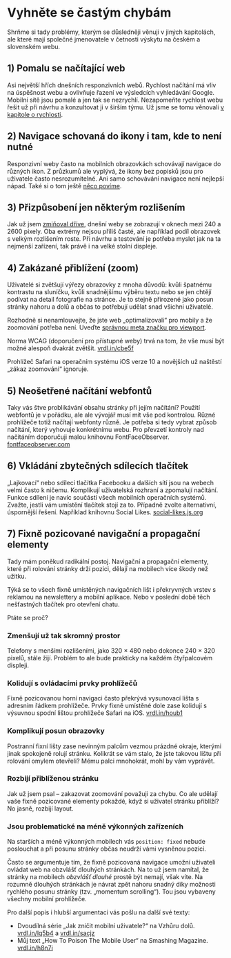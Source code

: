 # Vyhněte se častým chybám

Shrňme si tady problémy, kterým se důsledněji věnuji v jiných kapitolách, ale které mají společné jmenovatele v četnosti výskytu na českém a slovenském webu.


## 1) Pomalu se načítající web

Asi největší hřích dnešních responzivních webů. Rychlost načítání má vliv na úspěšnost webu a ovlivňuje řazení ve výsledcích vyhledávání Google. Mobilní sítě jsou pomalé a jen tak se nezrychlí. Nezapomeňte rychlost webu řešit už při návrhu a konzultovat ji v širším týmu. Už jsme se tomu věnovali [v kapitole o rychlosti](kap-rychlost.md).

## 2) Navigace schovaná do ikony i tam, kde to není nutné

Responzivní weby často na mobilních obrazovkách schovávají navigace do různých ikon. Z průzkumů ale vyplývá, že ikony bez popisků jsou pro uživatele často nesrozumitelné. Ani samo schovávání navigace není nejlepší nápad. Také si o tom ještě [něco povíme](kap-navigace.md).

## 3) Přizpůsobení jen některým rozlišením

Jak už jsem [zmiňoval dříve](zmeny-velke-displeje.md), dnešní weby se zobrazují v oknech mezi 240 a 2600 pixely. Oba extrémy nejsou příliš časté, ale například podíl obrazovek s velkým rozlišením roste. Při návrhu a testování je potřeba myslet jak na ta nejmenší zařízení, tak právě i na velké stolní displeje.

## 4) Zakázané přiblížení (zoom)

Uživatelé si zvětšují výřezy obrazovky z mnoha důvodů: kvůli špatnému kontrastu na sluníčku, kvůli snadnějšímu výběru textu nebo se jen chtějí podívat na detail fotografie na stránce. Je to stejně přirozené jako posun stránky nahoru a dolů a občas to potřebují udělat snad všichni uživatelé.

Rozhodně si nenamlouvejte, že jste web „optimalizovali“ pro mobily a že zoomování potřeba není. Uveďte [správnou meta značku pro viewport](viewport-meta.md).

Norma WCAG (doporučení pro přístupné weby) trvá na tom, že vše musí být možné alespoň dvakrát zvětšit. [vrdl.in/cbe5f](https://www.w3.org/TR/2008/REC-WCAG20-20081211/#visual-audio-contrast-scale)

Prohlížeč Safari na operačním systému iOS verze 10 a novějších už naštěstí „zákaz zoomování“ ignoruje.

## 5) Neošetřené načítání webfontů

Taky vás štve problikávání obsahu stránky při jejím načítání? Použití webfontů je v pořádku, ale ale vývojář musí mít vše pod kontrolou. Různé prohlížeče totiž načítají webfonty různě. Je potřeba si tedy vybrat způsob načítání, který vyhovuje konkrétnímu webu. Pro převzetí kontroly nad načítáním doporučuji malou knihovnu FontFaceObserver. [fontfaceobserver.com](https://github.com/bramstein/fontfaceobserver)

## 6) Vkládání zbytečných sdílecích tlačítek

„Lajkovací“ nebo sdílecí tlačítka Facebooku a dalších sítí jsou na webech velmi často k ničemu. Komplikují uživatelská rozhraní a zpomalují načítání. Funkce sdílení je navíc součástí všech mobilních operačních systémů. Zvažte, jestli vám umístění tlačítek stojí za to. Případně zvolte alternativní, úspornější řešení. Například knihovnu Social Likes. [social-likes.js.org](http://social-likes.js.org)

## 7) Fixně pozicované navigační a propagační elementy

Tady mám poněkud radikální postoj. Navigační a propagační elementy, které při rolování stránky drží pozici, dělají na mobilech více škody než užitku. 

Týká se to všech fixně umístěných navigačních lišt i překryvných vrstev s reklamou na newslettery a mobilní aplikace. Nebo v poslední době těch nešťastných tlačítek pro otevření chatu.

Ptáte se proč? 

### Zmenšují už tak skromný prostor

Telefony s menšími rozlišeními, jako 320 × 480 nebo dokonce 240 × 320 pixelů, stále žijí. Problém to ale bude prakticky na každém čtyřpalcovém displeji.

### Kolidují s ovládacími prvky prohlížečů

Fixně pozicovanou horní navigaci často překrývá vysunovací lišta s adresním řádkem prohlížeče. Prvky fixně umístěné dole zase kolidují s výsuvnou spodní lištou prohlížeče Safari na iOS. [vrdl.in/houb1](https://www.eventbrite.com/engineering/mobile-safari-why/)

### Komplikují posun obrazovky 

Postranní fixní lišty zase nevinným palcům vezmou prázdné okraje, kterými jinak spokojeně rolují stránku. Kolikrát se vám stalo, že jste takovou lištu při rolování omylem otevřeli? Mému palci mnohokrát, mohl by vám vyprávět.

### Rozbijí přiblíženou stránku 

Jak už jsem psal – zakazovat zoomování považuji za chybu. Co ale udělají vaše fixně pozicované elementy pokaždé, když si uživatel stránku přiblíží? No jasně, rozbijí layout.


### Jsou problematické na méně výkonných zařízeních

Na starších a méně výkonných mobilech vás `position: fixed` nebude poslouchat a při posunu stránky občas neudrží vámi vysněnou pozici. 

Často se argumentuje tím, že fixně pozicovaná navigace umožní uživateli ovládat web na obzvlášť dlouhých stránkách. Na to už jsem namítal, že stránky na mobilech *obzvlášť dlouhé* prostě být nemají, však víte. Na rozumně dlouhých stránkách je návrat zpět nahoru snadný díky možnosti rychlého posunu stránky (tzv. „momentum scrolling“). Tou jsou vybaveny všechny mobilní prohlížeče.

Pro další popis i hlubší argumentaci vás pošlu na další své texty:

- Dvoudílná série „Jak zničit mobilní uživatele?“ na Vzhůru dolů. [vrdl.in/lq5b4](http://www.vzhurudolu.cz/blog/47-znicit-mobilistu-1) a [vrdl.in/sacjz](http://www.vzhurudolu.cz/blog/48-znicit-mobilistu-2)
- Můj text „How To Poison The Mobile User“ na Smashing Magazine. [vrdl.in/h8n7i](https://www.smashingmagazine.com/2016/10/how-to-poison-the-mobile-user/)


